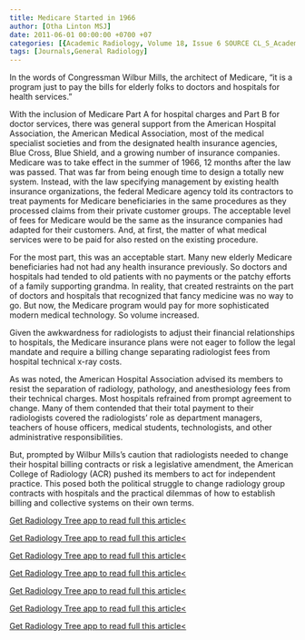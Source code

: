 ```yaml
---
title: Medicare Started in 1966
author: [Otha Linton MSJ]
date: 2011-06-01 00:00:00 +0700 +07
categories: [{Academic Radiology, Volume 18, Issue 6 SOURCE CL_S_AcademicRadiologyVolume18Issue6 1}]
tags: [Journals,General Radiology]
---
```

In the words of Congressman Wilbur Mills, the architect of Medicare, “it is a program just to pay the bills for elderly folks to doctors and hospitals for health services.”

With the inclusion of Medicare Part A for hospital charges and Part B for doctor services, there was general support from the American Hospital Association, the American Medical Association, most of the medical specialist societies and from the designated health insurance agencies, Blue Cross, Blue Shield, and a growing number of insurance companies. Medicare was to take effect in the summer of 1966, 12 months after the law was passed. That was far from being enough time to design a totally new system. Instead, with the law specifying management by existing health insurance organizations, the federal Medicare agency told its contractors to treat payments for Medicare beneficiaries in the same procedures as they processed claims from their private customer groups. The acceptable level of fees for Medicare would be the same as the insurance companies had adapted for their customers. And, at first, the matter of what medical services were to be paid for also rested on the existing procedure.

For the most part, this was an acceptable start. Many new elderly Medicare beneficiaries had not had any health insurance previously. So doctors and hospitals had tended to old patients with no payments or the patchy efforts of a family supporting grandma. In reality, that created restraints on the part of doctors and hospitals that recognized that fancy medicine was no way to go. But now, the Medicare program would pay for more sophisticated modern medical technology. So volume increased.

Given the awkwardness for radiologists to adjust their financial relationships to hospitals, the Medicare insurance plans were not eager to follow the legal mandate and require a billing change separating radiologist fees from hospital technical x-ray costs.

As was noted, the American Hospital Association advised its members to resist the separation of radiology, pathology, and anesthesiology fees from their technical charges. Most hospitals refrained from prompt agreement to change. Many of them contended that their total payment to their radiologists covered the radiologists’ role as department managers, teachers of house officers, medical students, technologists, and other administrative responsibilities.

But, prompted by Wilbur Mills’s caution that radiologists needed to change their hospital billing contracts or risk a legislative amendment, the American College of Radiology (ACR) pushed its members to act for independent practice. This posed both the political struggle to change radiology group contracts with hospitals and the practical dilemmas of how to establish billing and collective systems on their own terms.

[Get Radiology Tree app to read full this article<](https://clinicalpub.com/app)

[Get Radiology Tree app to read full this article<](https://clinicalpub.com/app)

[Get Radiology Tree app to read full this article<](https://clinicalpub.com/app)

[Get Radiology Tree app to read full this article<](https://clinicalpub.com/app)

[Get Radiology Tree app to read full this article<](https://clinicalpub.com/app)

[Get Radiology Tree app to read full this article<](https://clinicalpub.com/app)

[Get Radiology Tree app to read full this article<](https://clinicalpub.com/app)